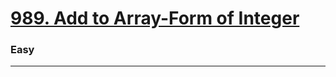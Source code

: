 # [989. Add to Array-Form of Integer](https://leetcode.com/problems/add-to-array-form-of-integer/)
### Easy
-------
